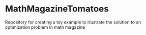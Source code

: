 # MathMagazineTomatoes
Repository for creating a toy example to illustrate the solution to an optimization problem in math magazine
